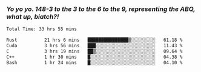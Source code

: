 ### ***Yo yo yo. 148-3 to the 3 to the 6 to the 9, representing the ABQ, what up, biatch?!***

<!--START_SECTION:waka-->

```txt
Total Time: 33 hrs 55 mins

Rust          21 hrs 6 mins   ███████████████▒░░░░░░░░░   61.18 %
Cuda          3 hrs 56 mins   ███░░░░░░░░░░░░░░░░░░░░░░   11.43 %
C             3 hrs 19 mins   ██▒░░░░░░░░░░░░░░░░░░░░░░   09.64 %
C++           1 hr 30 mins    █░░░░░░░░░░░░░░░░░░░░░░░░   04.38 %
Bash          1 hr 24 mins    █░░░░░░░░░░░░░░░░░░░░░░░░   04.10 %
```

<!--END_SECTION:waka-->

<!--
**AJMC2002/AJMC2002** is a ✨ _special_ ✨ repository because its `README.md` (this file) appears on your GitHub profile.

Here are some ideas to get you started:

- 🔭 I’m currently working on ...
- 🌱 I’m currently learning ...
- 👯 I’m looking to collaborate on ...
- 🤔 I’m looking for help with ...
- 💬 Ask me about ...
- 📫 How to reach me: ...
- 😄 Pronouns: ...
- ⚡ Fun fact: ...
-->
